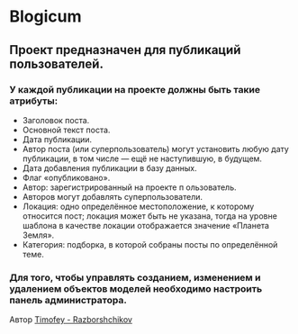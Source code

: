 # Blogicum

## Проект предназначен для публикаций пользователей. 
### У каждой публикации на проекте должны быть такие атрибуты:

- Заголовок поста.
- Основной текст поста.
- Дата публикации.
- Автор поста (или суперпользователь) могут установить любую дату публикации, в том числе — ещё не наступившую, в будущем.
- Дата добавления публикации в базу данных.
- Флаг «опубликовано».
- Автор: зарегистрированный на проекте п ользователь.
- Авторов могут добавлять суперпользователи.
- Локация: одно определённое местоположение, к которому относится пост; локация может быть не указана, тогда на уровне шаблона в качестве локации отображается значение «Планета Земля».
- Категория: подборка, в которой собраны посты по определённой теме.

### Для того, чтобы управлять созданием, изменением и удалением объектов моделей необходимо настроить панель администратора.

Автор
[Timofey - Razborshchikov](https://github.com/Timofey3085)
